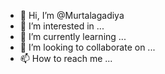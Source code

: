 - 👋 Hi, I’m @Murtalagadiya
- 👀 I’m interested in ...
- 🌱 I’m currently learning ...
- 💞️ I’m looking to collaborate on ...
- 📫 How to reach me ...

<!---
Murtalagadiya/Murtalagadiya is a professional fashion designer in Abuja Nigeria at wuse market
